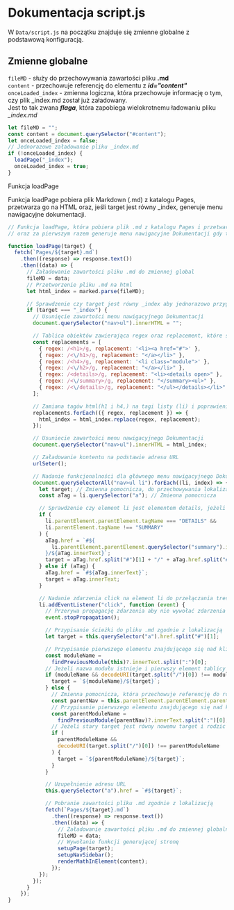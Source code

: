 # Dokumentacja script.js

W ```Data/script.js``` na początku znajduje się zmienne globalne z podstawową konfiguracją.

## Zmienne globalne

```fileMD``` - służy do przechowywania zawartości pliku __.md__  
```content``` - przechowuje referencję do elementu z __*id="content"*__  
```onceLoaded_index``` - zmienna logiczna, która przechowuje informację o tym, czy plik _index.md został już załadowany.  
Jest to tak zwana __*flaga*__, która zapobiega wielokrotnemu ładowaniu pliku *_index.md*


```js
let fileMD = "";
const content = document.querySelector("#content");
let onceLoaded_index = false;
// Jednorazowe załadowanie pliku _index.md
if (!onceLoaded_index) {
  loadPage("_index");
  onceLoaded_index = true;
}
```

Funkcja loadPage

Funkcja loadPage pobiera plik Markdown (.md) z katalogu Pages, przetwarza go na HTML oraz, jeśli target jest równy _index, generuje menu nawigacyjne dokumentacji.
```js
// Funkcja loadPage, która pobiera plik .md z katalogu Pages i przetwarza go na html
// oraz za pierwszym razem generuje menu nawigacyjne Dokumentacji gdy target jest równy _index

function loadPage(target) {
  fetch(`Pages/${target}.md`)
    .then((response) => response.text())
    .then((data) => {
      // Załadowanie zawartości pliku .md do zmiennej global
      fileMD = data;
      // Przetworzenie pliku .md na html
      let html_index = marked.parse(fileMD);

      // Sprawdzenie czy target jest równy _index aby jednorazowo przygotować menu nawigacyjne Dokumentacji
      if (target === "_index") {
        // Usunięcie zawartości menu nawigacyjnego Dokumentacji
        document.querySelector("nav>ul").innerHTML = "";

        // Tablica obiektów zawierająca regex oraz replacement, które są wykorzystywane do zamiany tagów html na tagi listy
        const replacements = [
          { regex: /<h1>/g, replacement: '<li><a href="#">' },
          { regex: /<\/h1>/g, replacement: "</a></li>" },
          { regex: /<h4>/g, replacement: '<li class="module">' },
          { regex: /<\/h2>/g, replacement: "</a></li>" },
          { regex: /<details>/g, replacement: "<li><details open>" },
          { regex: /<\/summary>/g, replacement: "</summary><ul>" },
          { regex: /<\/details>/g, replacement: "</ul></details></li>" },
        ];

        // Zamiana tagów html(h1 i h4,) na tagi listy (li) i poprawienie struktury dla przypadków z tagami details i summary
        replacements.forEach(({ regex, replacement }) => {
          html_index = html_index.replace(regex, replacement);
        });

        // Usuniecie zawartości menu nawigacyjnego Dokumentacji
        document.querySelector("nav>ul").innerHTML = html_index;

        // Załadowanie kontentu na podstawie adresu URL
        urlSeter();

        // Nadanie funkcjonalności dla głównego menu nawigacyjnego Dokumentacji
        document.querySelectorAll("nav>ul li").forEach((li, index) => {
          let target; // Zmienna pomocnicza, do przechowywania lokalizacji pliku .md
          const aTag = li.querySelector("a"); // Zmienna pomocnicza

          // Sprawdzenie czy element li jest elementem details, jeżeli tak to to w linku href dodaj jego nazwę jako lokalizację do katalogu o tej samej nazwie
          if (
            li.parentElement.parentElement.tagName === "DETAILS" &&
            li.parentElement.tagName !== "SUMMARY"
          ) {
            aTag.href = `#${
              li.parentElement.parentElement.querySelector("summary").innerText
            }/${aTag.innerText}`;
            target = aTag.href.split("#")[1] + "/" + aTag.href.split("#")[2];
          } else if (aTag) {
            aTag.href = `#${aTag.innerText}`;
            target = aTag.innerText;
          }

          // Nadanie zdarzenia click na element li do przełączania treści strony
          li.addEventListener("click", function (event) {
            // Przerywa propagację zdarzenia aby nie wywołać zdarzenia click na rodzicu, tylko na klikniętym elemencie li, gdy rodzicem jest details
            event.stopPropagation();

            // Przypisanie ścieżki do pliku .md zgodnie z lokalizacją
            let target = this.querySelector("a").href.split("#")[1];

            // Przypisanie pierwszego elementu znajdującego się nad kliknietym elementem li, który posiada klasę module
            const moduleName =
              findPreviousModule(this)?.innerText.split(":")[0];
            // Jeżeli nazwa modułu istnieje i pierwszy element tablicy zdekodowanego targetu jest różny od nazwy modułu to dodaj nazwę modułu do targetu
            if (moduleName && decodeURI(target.split("/")[0]) !== moduleName) {
              target = `${moduleName}/${target}`;
            } else {
              // Zmienna pomocnicza, która przechowuje referencję do rodzica rodzica rodzica elementu li
              const parentNav = this.parentElement.parentElement.parentElement;
              // Przypisanie pierwszego elementu znajdującego się nad kliknietym elementem `parentNav`, który posiada klasę module
              const parentModuleName =
                findPreviousModule(parentNav)?.innerText.split(":")[0];
              // Jeżeli stary target jest równy nowemu target i rodzic modułu istnieje oraz pierwszy element tablicy zdekodowanego targetu jest różny od nazwy modułu to dodaj nazwę modułu do targetu
              if (
                parentModuleName &&
                decodeURI(target.split("/")[0]) !== parentModuleName
              ) {
                target = `${parentModuleName}/${target}`;
              }
            }

            // Uzupełnienie adresu URL
            this.querySelector("a").href = `#${target}`;

            // Pobranie zawartości pliku .md zgodnie z lokalizacją
            fetch(`Pages/${target}.md`)
              .then((response) => response.text())
              .then((data) => {
                // Załadowanie zawartości pliku .md do zmiennej globalnej fileMD
                fileMD = data;
                // Wywołanie funkcji generującej stronę
                setupPage(target);
                setupNavSidebar();
                renderMathInElement(content);
              });
          });
        });
      }
    });
}
```